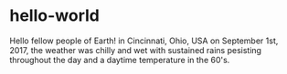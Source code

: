 # hello-world

Hello fellow people of Earth!  in Cincinnati, Ohio, USA on September 1st, 2017, the weather was chilly and wet with sustained rains pesisting throughout the day and a daytime temperature in the 60's.
